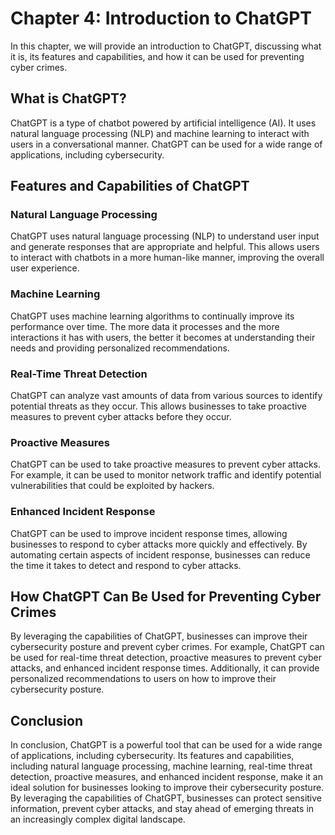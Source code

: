 Chapter 4: Introduction to ChatGPT
==================================

In this chapter, we will provide an introduction to ChatGPT, discussing what it is, its features and capabilities, and how it can be used for preventing cyber crimes.

What is ChatGPT?
----------------

ChatGPT is a type of chatbot powered by artificial intelligence (AI). It uses natural language processing (NLP) and machine learning to interact with users in a conversational manner. ChatGPT can be used for a wide range of applications, including cybersecurity.

Features and Capabilities of ChatGPT
------------------------------------

### Natural Language Processing

ChatGPT uses natural language processing (NLP) to understand user input and generate responses that are appropriate and helpful. This allows users to interact with chatbots in a more human-like manner, improving the overall user experience.

### Machine Learning

ChatGPT uses machine learning algorithms to continually improve its performance over time. The more data it processes and the more interactions it has with users, the better it becomes at understanding their needs and providing personalized recommendations.

### Real-Time Threat Detection

ChatGPT can analyze vast amounts of data from various sources to identify potential threats as they occur. This allows businesses to take proactive measures to prevent cyber attacks before they occur.

### Proactive Measures

ChatGPT can be used to take proactive measures to prevent cyber attacks. For example, it can be used to monitor network traffic and identify potential vulnerabilities that could be exploited by hackers.

### Enhanced Incident Response

ChatGPT can be used to improve incident response times, allowing businesses to respond to cyber attacks more quickly and effectively. By automating certain aspects of incident response, businesses can reduce the time it takes to detect and respond to cyber attacks.

How ChatGPT Can Be Used for Preventing Cyber Crimes
---------------------------------------------------

By leveraging the capabilities of ChatGPT, businesses can improve their cybersecurity posture and prevent cyber crimes. For example, ChatGPT can be used for real-time threat detection, proactive measures to prevent cyber attacks, and enhanced incident response times. Additionally, it can provide personalized recommendations to users on how to improve their cybersecurity posture.

Conclusion
----------

In conclusion, ChatGPT is a powerful tool that can be used for a wide range of applications, including cybersecurity. Its features and capabilities, including natural language processing, machine learning, real-time threat detection, proactive measures, and enhanced incident response, make it an ideal solution for businesses looking to improve their cybersecurity posture. By leveraging the capabilities of ChatGPT, businesses can protect sensitive information, prevent cyber attacks, and stay ahead of emerging threats in an increasingly complex digital landscape.


